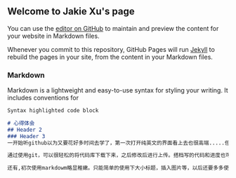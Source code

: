 ## Welcome to Jakie Xu's page

You can use the [editor on GitHub](https://github.com/Jakie0211/XuZhenghu.github.io/edit/master/index.md) to maintain and preview the content for your website in Markdown files.

Whenever you commit to this repository, GitHub Pages will run [Jekyll](https://jekyllrb.com/) to rebuild the pages in your site, from the content in your Markdown files.

### Markdown

Markdown is a lightweight and easy-to-use syntax for styling your writing. It includes conventions for

```markdown
Syntax highlighted code block

# 心得体会
## Header 2
### Header 3
一开始听github以为又要花好多时间去学了，第一次打开纯英文的界面看上去也很高端.....但当你接触下去会发现这是一个很好上手，很实用的代码管理工具。个人感觉这个有点类似公共网盘，又有点像社交编程。

通过使用git，可以很轻松的将代码库下载下来，之后修改后进行上传。搭档写的代码和进度也可以在web端看的很清楚。对于不在一起的开发者，解决了进度情况沟通的麻烦。

还有,初次使用markdowm略显稚嫩。只能简单的使用下大小标题，插入图片等，以后还要多多使用，提高熟练度。
